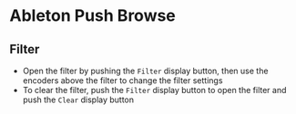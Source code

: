 # Ableton Push Browse

## Filter

- Open the filter by pushing the `Filter` display button, then use the encoders above the filter to change the filter settings
- To clear the filter, push the `Filter` display button to open the filter and push the `Clear` display button
